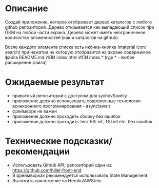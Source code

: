 # Описание
 Создай приложение, которое отображает дерево каталогов с любого github репозитория.
 Дерево открывается как выпадающий список при ПКМ на любой части экрана.
 Дерево может иметь неограниченое количество вложенностей (как и каталогов на github).

 Возле каждого элемента списка есть иконка-кнопка (material icon: search) при нажатии на которую отобразится на экране содержимое файла README.md ИЛИ index.html ИЛИ index.* (где * - любое расширение файла)

# Ожидаемые результат
* приватный репозиторий с доступом для sychovSaveliy
* приложение должно использовать современные технологии асинхронного прогрммирования - async\await
* фреймворк не важен
* приложение должно проходить сборку без ошибок
* приложение должно проходить тест ESLint, TSLint etc. без ошибок

# Технические подсказки/рекомендации
* Использовать Github API, репозиторий один из: https://github.com/hillel-front-end
* В фреймворках рекомендуется использовать State Management
* Выложить приложение на Heroku/AWS/etc.
